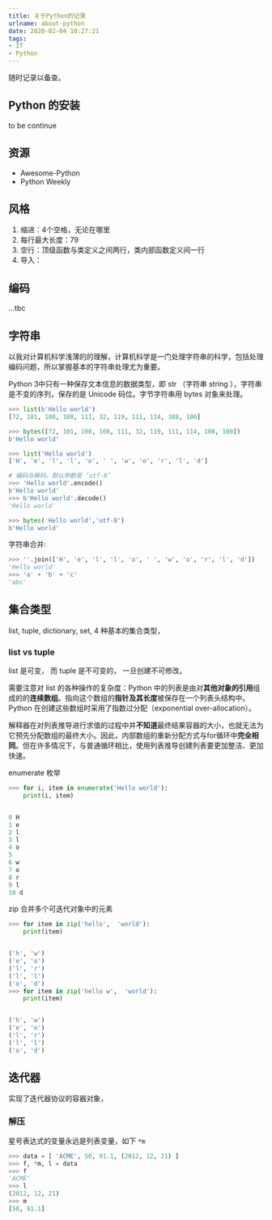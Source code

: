 ```yaml
---
title: 关于Python的记录
urlname: about-python 
date: 2020-02-04 10:27:21
tags:
- IT
- Python
---
```


随时记录以备查。

<!-- more -->

## Python 的安装

to be continue

## 资源

- Awesome-Python
- Python Weekly

## 风格

1. 缩进：4个空格，无论在哪里
2. 每行最大长度：79
3. 空行：顶级函数与类定义之间两行，类内部函数定义间一行
4. 导入：

## 编码

...tbc

## 字符串

以我对计算机科学浅薄的的理解，计算机科学是一门处理字符串的科学，包括处理编码问题，所以掌握基本的字符串处理尤为重要。

Python 3中只有一种保存文本信息的数据类型，即 str （字符串 string ），字符串是不变的序列，保存的是 Unicode 码位。字节字符串用 bytes 对象来处理。

```Python
>>> list(b'Hello world')
[72, 101, 108, 108, 111, 32, 119, 111, 114, 108, 100]

>>> bytes([72, 101, 108, 108, 111, 32, 119, 111, 114, 108, 100])
b'Hello world'

>>> list('Hello world')
['H', 'e', 'l', 'l', 'o', ' ', 'w', 'o', 'r', 'l', 'd']

# 编码与解码，默认参数是 ‘utf-8’
>>> 'Hello world'.encode()
b'Hello world'
>>> b'Hello world'.decode()
'Hello world'

>>> bytes('Hello world','utf-8')
b'Hello world'
```

字符串合并:

```Python
>>> ''.join(['H', 'e', 'l', 'l', 'o', ' ', 'w', 'o', 'r', 'l', 'd'])
'Hello world'
>>> 'a' + 'b' + 'c'
'abc'
```

## 集合类型

list, tuple, dictionary, set, 4 种基本的集合类型，

### list vs tuple

list 是可变， 而 tuple 是不可变的， 一旦创建不可修改。

需要注意对 list 的各种操作的复杂度：Python 中的列表是由对**其他对象的引用**组成的的**连续数组**。指向这个数组的**指针及其长度**被保存在一个列表头结构中。Python 在创建这些数组时采用了指数过分配（exponential over-allocation）。

解释器在对列表推导进行求值的过程中并**不知道**最终结果容器的大小，也就无法为它预先分配数组的最终大小。因此，内部数组的重新分配方式与for循环中**完全相同**。但在许多情况下，与普通循环相比，使用列表推导创建列表要更加整洁、更加快速。

enumerate 枚举

```python
>>> for i, item in enumerate('Hello world'):
    print(i, item)


0 H
1 e
2 l
3 l
4 o
5  
6 w
7 o
8 r
9 l
10 d
```

zip 合并多个可迭代对象中的元素

```python
>>> for item in zip('hello',  'world'):
    print(item)


('h', 'w')
('e', 'o')
('l', 'r')
('l', 'l')
('o', 'd')
>>> for item in zip('hello w',  'world'):
    print(item)


('h', 'w')
('e', 'o')
('l', 'r')
('l', 'l')
('o', 'd')
```


## 迭代器

实现了迭代器协议的容器对象，

### 解压

星号表达式的变量永远是列表变量，如下 `*m`

```python
>>> data = [ 'ACME', 50, 91.1, (2012, 12, 21) ]
>>> f, *m, l = data
>>> f
'ACME'
>>> l
(2012, 12, 21)
>>> m
[50, 91.1]

```